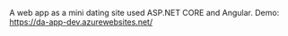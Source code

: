 A web app as a mini dating site used ASP.NET CORE and Angular. Demo: https://da-app-dev.azurewebsites.net/
